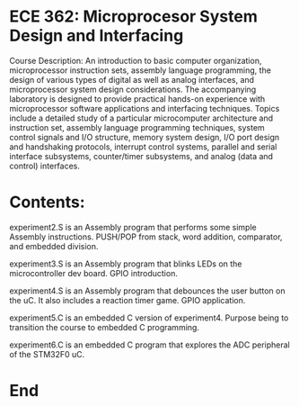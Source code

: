 # ECE 362: Microprocesor System Design and Interfacing
  Course Description: An introduction to basic computer organization, microprocessor instruction sets, assembly language programming, the design of various types of digital as well as analog interfaces, and microprocessor system design considerations. The accompanying laboratory is designed to provide practical hands-on experience with microprocessor software applications and interfacing techniques. Topics include a detailed study of a particular microcomputer architecture and instruction set, assembly language programming techniques, system control signals and I/O structure, memory system design, I/O port design and handshaking protocols, interrupt control systems, parallel and serial interface subsystems, counter/timer subsystems, and analog (data and control) interfaces.

# Contents:
  experiment2.S is an Assembly program that performs some simple Assembly instructions. PUSH/POP from stack, word addition, comparator, and embedded division.
  
  experiment3.S is an Assembly program that blinks LEDs on the microcontroller dev board. GPIO introduction.
  
  experiment4.S is an Assembly program that debounces the user button on the uC. It also includes a reaction timer game. GPIO application.
  
  experiment5.C is an embedded C version of experiment4. Purpose being to transition the course to embedded C programming.
  
  experiment6.C is an embedded C program that explores the ADC peripheral of the STM32F0 uC.

# End

